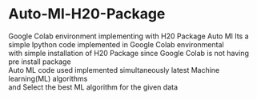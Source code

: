 # Auto-Ml-H20-Package
Google Colab environment implementing with H20 Package  Auto Ml 
Its a simple Ipython code implemented in  Google Colab environmental <br>
with simple installation of H20 Package since Google Colab is not having pre install package<br>
Auto ML code used implemented simultaneously latest Machine learning(ML) algorithms <br>
and Select the best ML algorithm for the given data 
